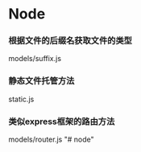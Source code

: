 # Node
### 根据文件的后缀名获取文件的类型
models/suffix.js
### 静态文件托管方法
static.js
### 类似express框架的路由方法
models/router.js
"# node" 
